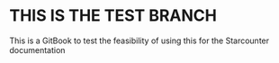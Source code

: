 # THIS IS THE TEST BRANCH

This is a GitBook to test the feasibility of using this for the Starcounter documentation
